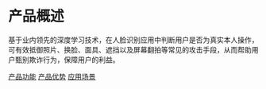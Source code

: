 #  产品概述

基于业内领先的深度学习技术，在人脸识别应用中判断用户是否为真实本人操作，可有效抵御照片、换脸、面具、遮挡以及屏幕翻拍等常见的攻击手段，从而帮助用户甄别欺诈行为，保障用户的利益。

[产品功能](Features.md)
[产品优势](Benefits.md)
[应用场景](Application-Scenarios.md)